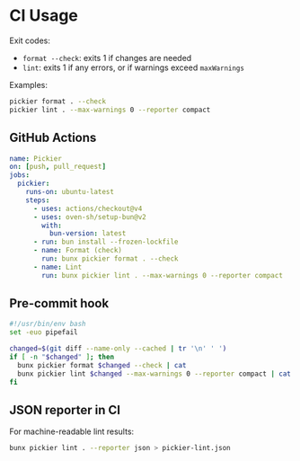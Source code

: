 # CI Usage

Exit codes:

- `format --check`: exits 1 if changes are needed
- `lint`: exits 1 if any errors, or if warnings exceed `maxWarnings`

Examples:

```bash
pickier format . --check
pickier lint . --max-warnings 0 --reporter compact
```

## GitHub Actions

```yaml
name: Pickier
on: [push, pull_request]
jobs:
  pickier:
    runs-on: ubuntu-latest
    steps:
      - uses: actions/checkout@v4
      - uses: oven-sh/setup-bun@v2
        with:
          bun-version: latest
      - run: bun install --frozen-lockfile
      - name: Format (check)
        run: bunx pickier format . --check
      - name: Lint
        run: bunx pickier lint . --max-warnings 0 --reporter compact
```

## Pre-commit hook

```bash
#!/usr/bin/env bash
set -euo pipefail

changed=$(git diff --name-only --cached | tr '\n' ' ')
if [ -n "$changed" ]; then
  bunx pickier format $changed --check | cat
  bunx pickier lint $changed --max-warnings 0 --reporter compact | cat
fi
```

## JSON reporter in CI

For machine-readable lint results:

```bash
bunx pickier lint . --reporter json > pickier-lint.json
```
